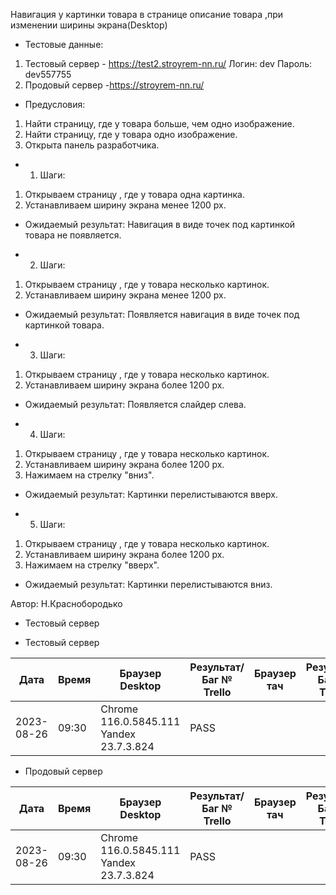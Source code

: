 Навигация у картинки товара в странице описание товара ,при изменении ширины экрана(Desktop)

* Тестовые данные: 

1. Тестовый сервер - https://test2.stroyrem-nn.ru/
Логин: dev
Пароль: dev557755
2. Продовый сервер -https://stroyrem-nn.ru/


* Предусловия:
1. Найти страницу, где у товара больше, чем одно изображение.
2. Найти страницу, где у товара одно изображение.
2. Открыта панель разработчика.

* 1. Шаги:
1. Открываем страницу , где у товара одна картинка.
2. Устанавливаем ширину экрана менее  1200 px.

* Ожидаемый результат:
Навигация в виде точек под картинкой товара не появляется.

* 2. Шаги:
1. Открываем страницу , где у товара несколько картинок.
2. Устанавливаем ширину экрана менее  1200 px.

* Ожидаемый результат:
Появляется навигация в виде точек под картинкой товара.


* 3. Шаги:
1. Открываем страницу , где у товара несколько картинок.
2. Устанавливаем ширину экрана более  1200 px.

* Ожидаемый результат:
Появляется слайдер слева.


* 4. Шаги:
1. Открываем страницу , где у товара несколько картинок.
2. Устанавливаем ширину экрана более  1200 px.
3. Нажимаем на стрелку "вниз".

* Ожидаемый результат:
Картинки перелистываются вверх.

* 5. Шаги:
1. Открываем страницу , где у товара несколько картинок.
2. Устанавливаем ширину экрана более  1200 px.
3. Нажимаем на стрелку "вверх".

* Ожидаемый результат:
Картинки перелистываются вниз.

Автор: Н.Краснобородько

* Тестовый сервер 

* Тестовый сервер

| Дата | Время | Браузер Desktop| Результат/Баг № Trello| Браузер тач| Результат/Баг № Trello| Дата релиза |Имя |
| --- | --- | --- | --- | --- | --- | --- | --- | 
|2023-08-26 | 09:30 | Chrome 116.0.5845.111  Yandex 23.7.3.824| PASS | |  | 13.08.23 | Наталья К. | 



* Продовый сервер

| Дата | Время | Браузер Desktop| Результат/Баг № Trello| Браузер тач| Результат/Баг № Trello| Дата релиза |Имя |
| --- | --- | --- | --- | --- | --- | --- | --- | 
| 2023-08-26 | 09:30 | Chrome 116.0.5845.111 Yandex 23.7.3.824 | PASS  | |  | 13.08.23 | Наталья К. | 